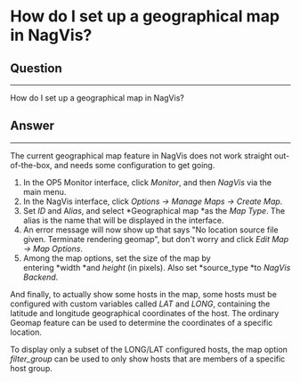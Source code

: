 # How do I set up a geographical map in NagVis?

## Question

* * * * *

How do I set up a geographical map in NagVis?

## Answer

* * * * *

The current geographical map feature in NagVis does not work straight out-of-the-box, and needs some configuration to get going.

1.  In the OP5 Monitor interface, click *Monitor*, and then *NagVis* via the main menu.
2.  In the NagVis interface, click *Options -\> Manage Maps -\> Create Map*.
3.  Set *ID* and A*lias*, and select *Geographical map *as the *Map Type*. The alias is the name that will be displayed in the interface.
4.  An error message will now show up that says "No location source file given. Terminate rendering geomap", but don't worry and click *Edit Map -\> Map Options*.
5.  Among the map options, set the size of the map by entering *width *and *height* (in pixels). Also set *source\_type *to *NagVis Backend*.

And finally, to actually show some hosts in the map, some hosts must be configured with custom variables called *LAT* and *LONG*, containing the latitude and longitude geographical coordinates of the host. The ordinary Geomap feature can be used to determine the coordinates of a specific location.

To display only a subset of the LONG/LAT configured hosts, the map option *filter\_group* can be used to only show hosts that are members of a specific host group.

